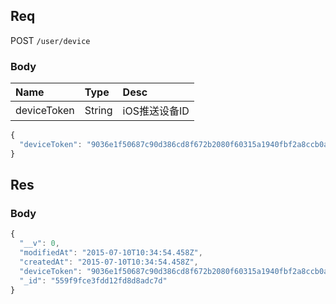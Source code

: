 ## Req

POST `/user/device`

### Body

| Name        | Type   | Desc   |
|:-------     |:-------|:-------|
| deviceToken | String | iOS推送设备ID |


```js
{
  "deviceToken": "9036e1f50687c90d386cd8f672b2080f60315a1940fbf2a8ccb0af786dff5831"
}
```

## Res
### Body
```js
{
  "__v": 0,
  "modifiedAt": "2015-07-10T10:34:54.458Z",
  "createdAt": "2015-07-10T10:34:54.458Z",
  "deviceToken": "9036e1f50687c90d386cd8f672b2080f60315a1940fbf2a8ccb0af786dff5831",
  "_id": "559f9fce3fdd12fd8d8adc7d"
}
```
